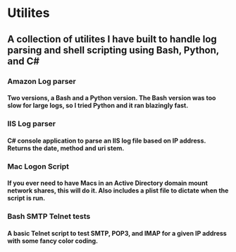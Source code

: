 # Utilites 

## A collection of utilites I have built to handle log parsing and shell scripting using Bash, Python, and C#

### Amazon Log parser
#### Two versions, a Bash and a Python version. The Bash version was too slow for large logs, so I tried Python and it ran blazingly fast.

### IIS Log parser
#### C# console application to parse an IIS log file based on IP address. Returns the date, method and uri stem.

### Mac Logon Script
#### If you ever need to have Macs in an Active Directory domain mount network shares, this will do it. Also includes a plist file to dictate when the script is run.

### Bash SMTP Telnet tests
#### A basic Telnet script to test SMTP, POP3, and IMAP for a given IP address with some fancy color coding.